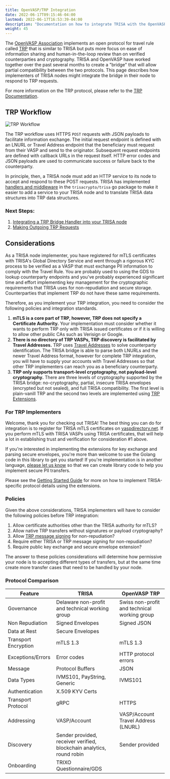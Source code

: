 ```yaml
---
title: OpenVASP/TRP Integration
date: 2022-06-17T09:15:46-04:00
lastmod: 2022-06-17T16:53:39-04:00
description: "Documentation on how to integrate TRISA with the OpenVASP/TRP Protocol"
weight: 45
---
```


The [OpenVASP Association](https://www.openvasp.org/) implements an open protocol for travel rule called [TRP](https://www.openvasp.org/trp) that is similar to TRISA but puts more focus on ease of information sharing and human-in-the-loop review than on verified counterparties and cryptography. TRISA and OpenVASP have worked together over the past several months to create a "bridge" that will allow partial compatibility between the two protocols. This page describes how implementers of TRISA nodes might integrate the bridge in their node to respond to TRP requests.

For more information on the TRP protocol, please refer to the [TRP Documentation](https://gitlab.com/OpenVASP/travel-rule-protocol/-/blob/master/core/specification.md?ref_type=heads).

## TRP Workflow

![TRP Workflow](/img/trp_flow.png)

The TRP workflow uses HTTPS `POST` requests with JSON payloads to facilitate information exchange. The initial request endpoint is defined with an LNURL or Travel Address endpoint that the beneficiary must request from their VASP and send to the originator. Subsequent request endpoints are defined with callback URLs in the request itself. HTTP error codes and JSON payloads are used to communicate success or failure back to the counterparty.

In principle, then, a TRISA node must add an HTTP service to its node to accept and respond to these POST requests. TRISA has implemented [handlers and middleware](https://pkg.go.dev/github.com/trisacrypto/trisa@v1.0.0/pkg/openvasp) in the `trisacrypto/trisa` go package to make it easier to add a service to your TRISA node and to translate TRISA data structures into TRP data structures.

### Next Steps:

1. [Integrating a TRP Bridge Handler into your TRISA node]()
2. [Making Outgoing TRP Requests]()

## Considerations

As a TRISA node implementer, you have registered for mTLS certificates with TRISA's Global Directory Service and went through a rigorous KYC process to be verified as a VASP that must exchange PII information to comply with the Travel Rule. You are probably used to using the GDS to lookup counterparty endpoints and you've probably experienced significant time and effort implementing key management for the cryptographic requirements that TRISA uses for non-repudiation and secure storage. Counterparties that implement TRP do not have these same requirements.

Therefore, as you implement your TRP integration, you need to consider the following policies and integration standards.

1. **mTLS is a core part of TRP, however, TRP does not specify a Certificate Authority.** Your implementation must consider whether it wants to perform TRP only with TRISA issued certificates or if it is willing to allow other public CAs such as Verisign or Google.
2. **There is no directory of TRP VASPs, TRP discovery is facilitated by Travel Addresses.** TRP uses [Travel Addresses](https://www.21analytics.ch/blog/how-the-trp-travel-address-solves-the-fatf-travel-rule/) to solve counterparty identification. The TRISA bridge is able to parse both LNURLs and the newer Travel Address format, however for complete TRP integration, you will have to supply your accounts with Travel Addresses so that other TRP implementers can reach you as a beneficiary counterparty.
3. **TRP only supports transport-level cryptography, not payload-level cryptography.** There are three levels of cryptography supported by the TRISA bridge: no-cryptography, partial, insecure TRISA envelopes (encrypted but not sealed), and full TRISA compatibility. The first level is plain-vanill TRP and the second two levels are implemented using [TRP Extensions](https://gitlab.com/OpenVASP/travel-rule-protocol/-/tree/master/extensions).

### For TRP Implementers

Welcome, thank you for checking out TRISA! The best thing you can do for integration is to register for TRISA mTLS certificates on [vaspdirectory.net](https://vaspdirectory.net). If you perform mTLS with TRISA VASPs using TRISA certificates, that will help a lot in establishing trust and verification for consideration #1 above.

If you're interested in implementing the extensions for key exchange and parsing secure envelopes, you're more than welcome to use the Golang code in this library to get you started! If you're implementation is in another language, [please let us know](https://github.com/trisacrypto/trisa/issues) so that we can create library code to help you implement secure PII transfers.

Please see the [Getting Started Guide]() for more on how to implement TRISA-specific protocol details using the extensions.

### Policies

Given the above considerations, TRISA implementers will have to consider the following policies before TRP integration:

1. Allow certificate authorities other than the TRISA authority for mTLS?
2. Allow native TRP transfers without signatures or payload cryptography?
3. Allow [TRP message signing](https://gitlab.com/OpenVASP/travel-rule-protocol/-/blob/master/extensions/message-signing.md?ref_type=heads) for non-repudiation?
4. Require either TRISA or TRP message signing for non-repudiation?
5. Require public key exchange and secure envelope extension?

The answer to these policies considerations will determine how permissive your node is to accepting different types of transfers, but at the same time create more transfer cases that need to be handled by your node.

### Protocol Comparison

| Feature              | TRISA                                                                 | OpenVASP TRP                                 |
|----------------------|-----------------------------------------------------------------------|----------------------------------------------|
| Governance           | Delaware non-profit and technical working group                       | Swiss non-profit and technical working group |
| Non Repudiation      | Signed Envelopes                                                      | Signed JSON                                  |
| Data at Rest         | Secure Envelopes                                                      |                                              |
| Transport Encryption | mTLS 1.3                                                              | mTLS 1.3                                     |
| Exceptions/Errors    | Error codes                                                           | HTTP protocol errors                         |
| Message              | Protocol Buffers                                                      | JSON                                         |
| Data Types           | IVMS101, PayString, Generic                                           | IVMS101                                      |
| Authentication       | X.509 KYV Certs                                                       |                                              |
| Transport Protocol   | gRPC                                                                  | HTTPS                                        |
| Addressing           | VASP/Account                                                          | VASP/Account Travel Address  (LNURL)         |
| Discovery            | Sender provided, receiver verified, blockchain analytics, round robin | Sender provided                              |
| Onboarding           | TRIXO Questionnaire/GDS                                               |                                              |
